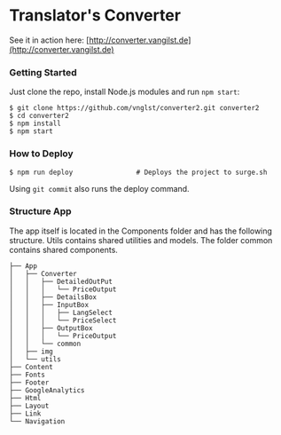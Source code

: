 # Translator's Converter

See it in action here: [http://converter.vangilst.de](http://converter.vangilst.de)

### Getting Started

Just clone the repo, install Node.js modules and run `npm start`:

```
$ git clone https://github.com/vnglst/converter2.git converter2
$ cd converter2
$ npm install
$ npm start
```

### How to Deploy

```shell
$ npm run deploy                # Deploys the project to surge.sh
```
Using ```git commit``` also runs the deploy command.

### Structure App

The app itself is located in the Components folder and has the following structure. Utils contains shared utilities and models. The folder common contains shared components.
```
├── App
│   ├── Converter
│   │   ├── DetailedOutPut
│   │   │   └── PriceOutput
│   │   ├── DetailsBox
│   │   ├── InputBox
│   │   │   ├── LangSelect
│   │   │   └── PriceSelect
│   │   ├── OutputBox
│   │   │   └── PriceOutput
│   │   └── common
│   ├── img
│   └── utils
├── Content
├── Fonts
├── Footer
├── GoogleAnalytics
├── Html
├── Layout
├── Link
└── Navigation
```
